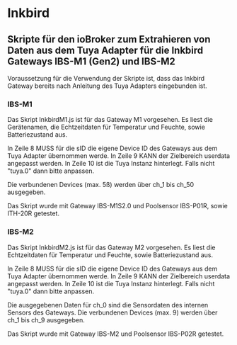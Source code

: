 # Inkbird

## Skripte für den ioBroker zum Extrahieren von Daten aus dem Tuya Adapter für die Inkbird Gateways IBS-M1 (Gen2) und IBS-M2
Voraussetzung für die Verwendung der Skripte ist, dass das Inkbird Gateway bereits nach Anleitung des Tuya Adapters eingebunden ist.

### IBS-M1
Das Skript InkbirdM1.js ist für das Gateway M1 vorgesehen. Es liest die Gerätenamen, die Echtzeitdaten für Temperatur und Feuchte, sowie Batteriezustand aus.

In Zeile 8 MUSS für die sID die eigene Device ID des Gateways aus dem Tuya Adapter übernommen werde.
In Zeile 9 KANN der Zielbereich userdata angepasst werden.
In Zeile 10 ist die Tuya Instanz hinterlegt. Falls nicht "tuya.0" dann bitte anpassen.

Die verbundenen Devices (max. 5ß) werden über ch_1 bis ch_50 ausgegeben.

Das Skript wurde mit Gateway IBS-M1S2.0 und Poolsensor IBS-P01R, sowie ITH-20R getestet.

### IBS-M2
Das Skript InkbirdM2.js ist für das Gateway M2 vorgesehen. Es liest die Echtzeitdaten für Temperatur und Feuchte, sowie Batteriezustand aus.

In Zeile 8 MUSS für die sID die eigene Device ID des Gateways aus dem Tuya Adapter übernommen werde.
In Zeile 9 KANN der Zielbereich userdata angepasst werden.
In Zeile 10 ist die Tuya Instanz hinterlegt. Falls nicht "tuya.0" dann bitte anpassen.

Die ausgegebenen Daten für ch_0 sind die Sensordaten des internen Sensors des Gateways.
Die verbundenen Devices (max. 9) werden über ch_1 bis ch_9 ausgegeben.

Das Skript wurde mit Gateway IBS-M2 und Poolsensor IBS-P02R getestet.

